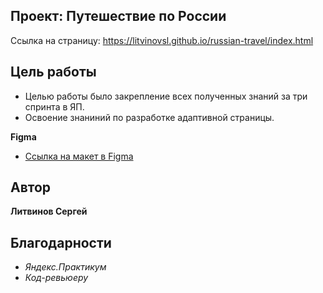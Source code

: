 ## Проект: Путешествие по России
Ссылка на страницу: https://litvinovsl.github.io/russian-travel/index.html 
## Цель работы
* Целью работы было закрепление всех полученных знаний за три спринта в ЯП.
* Освоение знаниний по разработке адаптивной страницы.

**Figma**
* [Ссылка на макет в Figma](https://www.figma.com/file/5S2WSbEFL6awjVWJ0NWL8Q/Sprint-3_-Russia-_-desktop-mobile?node-id=28503%3A0)

## Автор  
**Литвинов Сергей** 

## Благодарности  
* *Яндекс.Практикум*   
* *Код-ревьюеру*
